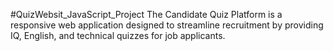 #QuizWebsit_JavaScript_Project
The Candidate Quiz Platform is a responsive web application designed to streamline recruitment by providing IQ, English, and technical quizzes for job applicants.
